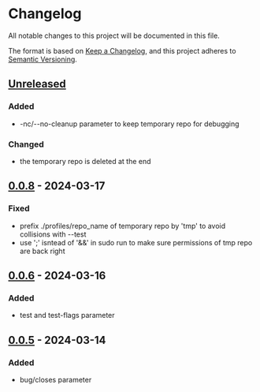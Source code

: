 # Changelog

All notable changes to this project will be documented in this file.

The format is based on [Keep a Changelog](https://keepachangelog.com/en/1.0.0/),
and this project adheres to [Semantic Versioning](https://semver.org/spec/v2.0.0.html).

## [Unreleased]

### Added

- -nc/--no-cleanup parameter to keep temporary repo for debugging

### Changed

- the temporary repo is deleted at the end

## [0.0.8] - 2024-03-17

### Fixed

- prefix ./profiles/repo_name of temporary repo by 'tmp' to avoid collisions with --test
- use ';' isntead of '&&' in sudo run to make sure permissions of tmp repo are back right

## [0.0.6] - 2024-03-16

### Added

- test and test-flags parameter

## [0.0.5] - 2024-03-14

### Added

- bug/closes parameter

[unreleased]: https://github.com/APN-Pucky/pkgpr/compare/v0.0.8...HEAD
[0.0.8]: https://github.com/APN-Pucky/pkgpr/compare/v0.0.5...v0.0.6
[0.0.6]: https://github.com/APN-Pucky/pkgpr/compare/v0.0.5...v0.0.6
[0.0.5]: https://github.com/APN-Pucky/pkgpr/compare/v0.0.1...v0.0.5
